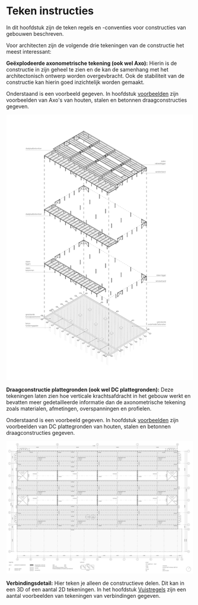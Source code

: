 # Teken instructies

In dit hoofdstuk zijn de teken regels en -conventies voor constructies van gebouwen beschreven.

Voor architecten zijn de volgende drie tekeningen van de constructie het meest interessant:

**Geëxplodeerde axonometrische tekening (ook wel Axo):** Hierin is de constructie in zijn geheel te zien en de kan de samenhang met het architectonisch ontwerp worden overgevbracht. Ook de stabiliteit van de constructie kan hierin goed inzichtelijk worden gemaakt.

Onderstaand is een voorbeeld gegeven. In hoofdstuk [voorbeelden](../voorbeelden/staal/staal_intro.md) zijn voorbeelden van Axo's van houten, stalen en betonnen draagconstructies gegeven.

![Axo Staal](Images/AXO_Staal_01.jpg)

**Draagconstructie plattegronden (ook wel DC plattegronden):** Deze tekeningen laten zien hoe verticale krachtsafdracht in het gebouw werkt en bevatten meer gedetailleerde informatie dan de axonometrische tekening zoals materialen, afmetingen, overspanningen en profielen.

Onderstaand is een voorbeeld gegeven. In hoofdstuk [voorbeelden](../voorbeelden/staal/staal_intro.md) zijn voorbeelden van DC plattegronden van houten, stalen en betonnen draagconstructies gegeven.

![DC Plattegronden](Images/staal6.png)

**Verbindingsdetail:** Hier teken je alleen de constructieve delen. Dit kan in een 3D of een aantal 2D tekeningen. In het hoofdstuk [Vuistregels](../ontwerp/ontwerp_intro.md) zijn een aantal voorbeelden van tekeningen van verbindingen gegeven.
